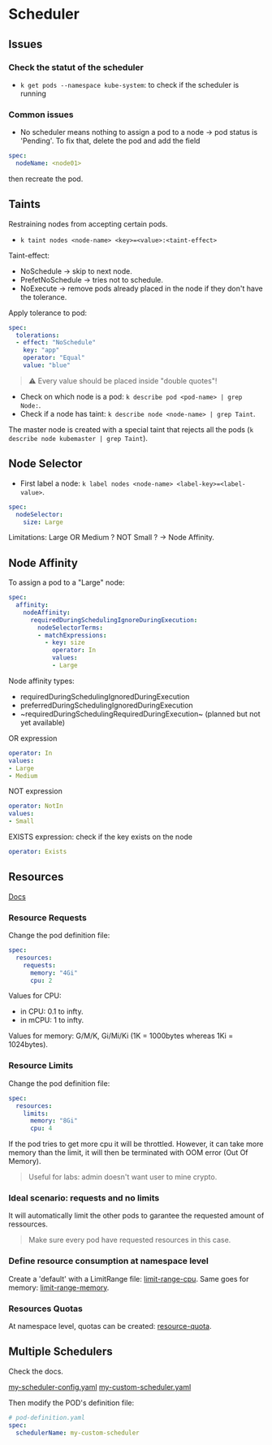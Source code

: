 # Scheduler

## Issues
### Check the statut of the scheduler
- `k get pods --namespace kube-system`: to check if the scheduler is running

### Common issues
- No scheduler means nothing to assign a pod to a node -> pod status is 'Pending'. To fix that, delete the pod and add 
the field 
```yaml
spec:
  nodeName: <node01>
```
then recreate the pod.

## Taints
Restraining nodes from accepting certain pods.
- `k taint nodes <node-name> <key>=<value>:<taint-effect>`

Taint-effect: 
- NoSchedule &rarr; skip to next node.
- PrefetNoSchedule &rarr; tries not to schedule.
- NoExecute &rarr; remove pods already placed in the node if they don't have the tolerance.

Apply tolerance to pod:
```yaml
spec:
  tolerations:
  - effect: "NoSchedule"
    key: "app"
    operator: "Equal"
    value: "blue"
```
> :warning: Every value should be placed inside "double quotes"! 

- Check on which node is a pod: `k describe pod <pod-name> | grep Node:`.
- Check if a node has taint: `k describe node <node-name> | grep Taint`.


The master node is created with a special taint that rejects all the pods 
(`k describe node kubemaster | grep Taint`).

## Node Selector
- First label a node: `k label nodes <node-name> <label-key>=<label-value>`.

```yaml
spec:
  nodeSelector:
    size: Large
```

Limitations: Large OR Medium ? NOT Small ? &rarr; Node Affinity.

## Node Affinity
To assign a pod to a "Large" node: 
```yaml
spec:
  affinity:
    nodeAffinity:
      requiredDuringSchedulingIgnoreDuringExecution:
        nodeSelectorTerms:
        - matchExpressions:
          - key: size
            operator: In
            values:
            - Large
```

Node affinity types:
- requiredDuringSchedulingIgnoredDuringExecution
- preferredDuringSchedulingIgnoredDuringExecution
- ~requiredDuringSchedulingRequiredDuringExecution~ (planned but not yet available)

OR expression
```yaml
operator: In
values:
- Large
- Medium
```

NOT expression
```yaml
operator: NotIn
values:
- Small
```

EXISTS expression: check if the key exists on the node
```yaml
operator: Exists
```

## Resources
[Docs](https://kubernetes.io/docs/tasks/administer-cluster/manage-resources)
### Resource Requests
Change the pod definition file:
```yaml
spec:
  resources:
    requests:
      memory: "4Gi"
      cpu: 2
```

Values for CPU:
- in CPU: 0.1 to infty.
- in mCPU: 1 to infty.

Values for memory: G/M/K, Gi/Mi/Ki (1K = 1000bytes whereas 1Ki = 1024bytes).

### Resource Limits
Change the pod definition file:
```yaml
spec:
  resources:
    limits:
      memory: "8Gi"
      cpu: 4
```
If the pod tries to get more cpu it will be throttled. However, it can take more memory than the limit, it will then be 
terminated with OOM error (Out Of Memory).
> Useful for labs: admin doesn't want user to mine crypto.

### Ideal scenario: requests and no limits
It will automatically limit the other pods to garantee the requested amount of ressources.
> Make sure every pod have requested resources in this case.

### Define resource consumption at namespace level
Create a 'default' with a LimitRange file: [limit-range-cpu](examples/limit-range-cpu.yaml). Same goes for memory: [limit-range-memory](examples/limit-range-memory.yaml).

### Resources Quotas 
At namespace level, quotas can be created: [resource-quota](examples/resource-quota.yaml).

## Multiple Schedulers
Check the docs.

[my-scheduler-config.yaml](Exemples/my-scheduler-config.yaml) [my-custom-scheduler.yaml](Exemples/my-custom-scheduler.yaml)

Then modify the POD's definition file:
```yaml
# pod-definition.yaml
spec:
  schedulerName: my-custom-scheduler
```
